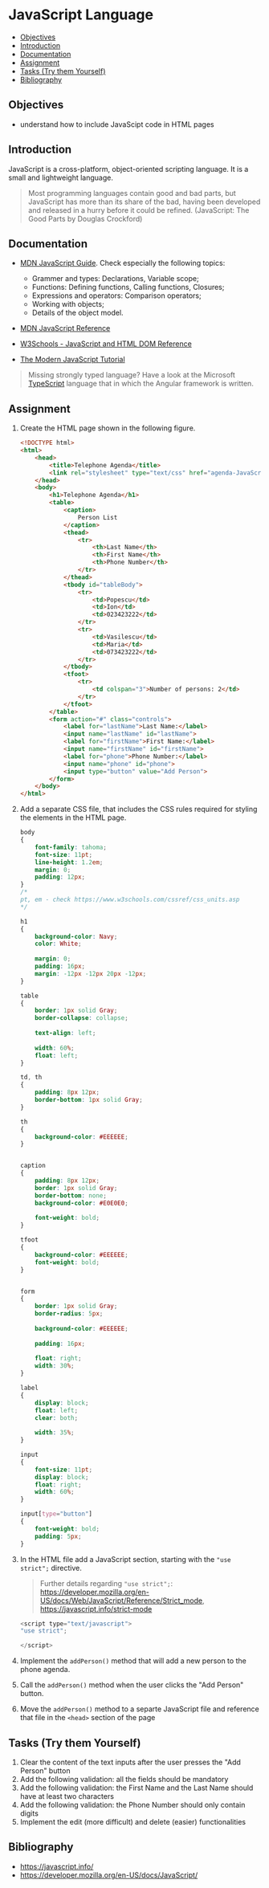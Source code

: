 # JavaScript Language <!-- omit in toc -->

- [Objectives](#objectives)
- [Introduction](#introduction)
- [Documentation](#documentation)
- [Assignment](#assignment)
- [Tasks (Try them Yourself)](#tasks-try-them-yourself)
- [Bibliography](#bibliography)

## Objectives
- understand how to include JavaScipt code in HTML pages

## Introduction
JavaScript is a cross-platform, object-oriented scripting language. It is a small and lightweight language.

> Most programming languages contain good and bad parts, but JavaScript has more than its share of the bad, having been developed and released in a hurry before it could be refined. (JavaScript: The Good Parts by Douglas Crockford)

## Documentation
 - [MDN JavaScript Guide](https://developer.mozilla.org/en-US/docs/JavaScript/Guide). Check especially the following topics: 
    - Grammer and types: Declarations, Variable scope;
    - Functions: Defining functions, Calling functions, Closures;
    - Expressions and operators: Comparison operators;
    - Working with objects;
    - Details of the object model.

- [MDN JavaScript Reference](https://developer.mozilla.org/en-US/docs/Web/JavaScript/Reference)

- [W3Schools - JavaScript and HTML DOM Reference](http://www.w3schools.com/jsref/default.asp)
- [The Modern JavaScript Tutorial](https://javascript.info/)

> Missing strongly typed language? Have a look at the Microsoft [TypeScript](https://www.typescriptlang.org/) language that in which the Angular framework is written.

## Assignment
1. Create the HTML page shown in the following figure.

    ```HTML
    <!DOCTYPE html>
    <html>
        <head>
            <title>Telephone Agenda</title>
            <link rel="stylesheet" type="text/css" href="agenda-JavaScript.css">
        </head>
        <body>
            <h1>Telephone Agenda</h1>
            <table>
                <caption>
                    Person List
                </caption>
                <thead>
                    <tr>
                        <th>Last Name</th>
                        <th>First Name</th>
                        <th>Phone Number</th>
                    </tr>
                </thead>
                <tbody id="tableBody">
                    <tr>
                        <td>Popescu</td>
                        <td>Ion</td>
                        <td>023423222</td>
                    </tr>
                    <tr>
                        <td>Vasilescu</td>
                        <td>Maria</td>
                        <td>073423222</td>
                    </tr>
                </tbody>
                <tfoot>
                    <tr>
                        <td colspan="3">Number of persons: 2</td>
                    </tr>
                </tfoot>
            </table>
            <form action="#" class="controls">
                <label for="lastName">Last Name:</label>
                <input name="lastName" id="lastName">
                <label for="firstName">First Name:</label>
                <input name="firstName" id="firstName">
                <label for="phone">Phone Number:</label>
                <input name="phone" id="phone">
                <input type="button" value="Add Person">
            </form>
        </body>
    </html>
    ```

2. Add a separate CSS file, that includes the CSS rules required for styling the elements in the HTML page.

    ```CSS
    body
    {
        font-family: tahoma;
        font-size: 11pt;
        line-height: 1.2em;
        margin: 0;
        padding: 12px;
    }
    /*
    pt, em - check https://www.w3schools.com/cssref/css_units.asp
    */

    h1
    {
        background-color: Navy;
        color: White;
        
        margin: 0;
        padding: 16px;
        margin: -12px -12px 20px -12px;
    }

    table
    {
        border: 1px solid Gray;
        border-collapse: collapse;
        
        text-align: left;
        
        width: 60%;
        float: left;
    }

    td, th
    {
        padding: 8px 12px;
        border-bottom: 1px solid Gray;
    }

    th
    {
        background-color: #EEEEEE;
    }


    caption
    {
        padding: 8px 12px;
        border: 1px solid Gray;
        border-bottom: none;
        background-color: #E0E0E0;
        
        font-weight: bold;
    }

    tfoot
    {
        background-color: #EEEEEE;
        font-weight: bold;	
    }


    form
    {
        border: 1px solid Gray;
        border-radius: 5px;
        
        background-color: #EEEEEE;
        
        padding: 16px;	
        
        float: right;	
        width: 30%;	
    }

    label
    {
        display: block;
        float: left;
        clear: both;
        
        width: 35%;
    }

    input
    {
        font-size: 11pt;
        display: block;
        float: right;	
        width: 60%;
    }

    input[type="button"]
    {
        font-weight: bold;	
        padding: 5px;
    }
    ```

3. In the HTML file add a JavaScript section, starting with the `"use strict";` directive.

    > Further details regarding `"use strict";`: https://developer.mozilla.org/en-US/docs/Web/JavaScript/Reference/Strict_mode, https://javascript.info/strict-mode

    ```JavaScript
    <script type="text/javascript">
    "use strict";

    </script>
    ```
4. Implement the ```addPerson()``` method that will add a new person to the phone agenda.
5. Call the ```addPerson()``` method when the user clicks the "Add Person" button.
6. Move the ```addPerson()``` method to a separte JavaScript file and reference that file in the ```<head>``` section of the page


## Tasks (Try them Yourself)

1. Clear the content of the text inputs after the user presses the "Add Person" button
2. Add the following validation: all the fields should be mandatory
3. Add the following validation: the First Name and the Last Name should have at least two characters
4. Add the following validation: the Phone Number should only contain digits
5. Implement the edit (more difficult) and delete (easier) functionalities

## Bibliography
- https://javascript.info/
- https://developer.mozilla.org/en-US/docs/JavaScript/